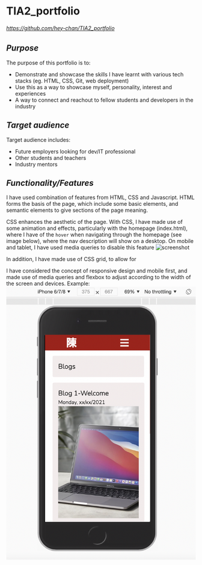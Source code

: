 # TIA2_portfolio


###### https://github.com/hey-chan/TIA2_portfolio

## ***Purpose***
The purpose of this portfolio is to:
- Demonstrate and showcase the skills I have learnt with various tech stacks (eg. HTML, CSS, Git, web deployment)
- Use this as a way to showcase myself, personality, interest and experiences
- A way to connect and reachout to fellow students and developers in the industry

## ***Target audience***
Target audience includes:
- Future employers looking for dev/IT professional
- Other students and teachers
- Industry mentors

## ***Functionality/Features***
I have used combination of features from HTML, CSS and Javascript. HTML forms the basis of the page, which include some basic elements, and semantic elements to give sections of the page meaning.

CSS enhances the aesthetic of the page. With CSS, I have made use of some animation and effects, particularly with the homepage (index.html), where I have of the `hover` when navigating through the homepage (see image below), where the nav description will show on a desktop. On mobile and tablet, I have used media queries to disable this feature
![screenshot](docs/indexhtml.png)

In addition, I have made use of CSS grid, to allow for 

I have considered the concept of responsive design and mobile first, and made use of media queries and flexbox to adjust according to the width of the screen and devices. Example:
![screenshot-mobile](docs/mobileview.png)


